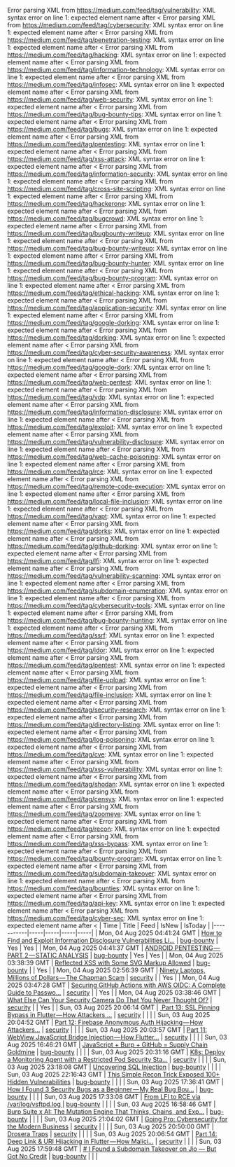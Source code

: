 Error parsing XML from https://medium.com/feed/tag/vulnerability: XML syntax error on line 1: expected element name after <
Error parsing XML from https://medium.com/feed/tag/cybersecurity: XML syntax error on line 1: expected element name after <
Error parsing XML from https://medium.com/feed/tag/penetration-testing: XML syntax error on line 1: expected element name after <
Error parsing XML from https://medium.com/feed/tag/hacking: XML syntax error on line 1: expected element name after <
Error parsing XML from https://medium.com/feed/tag/information-technology: XML syntax error on line 1: expected element name after <
Error parsing XML from https://medium.com/feed/tag/infosec: XML syntax error on line 1: expected element name after <
Error parsing XML from https://medium.com/feed/tag/web-security: XML syntax error on line 1: expected element name after <
Error parsing XML from https://medium.com/feed/tag/bug-bounty-tips: XML syntax error on line 1: expected element name after <
Error parsing XML from https://medium.com/feed/tag/bugs: XML syntax error on line 1: expected element name after <
Error parsing XML from https://medium.com/feed/tag/pentesting: XML syntax error on line 1: expected element name after <
Error parsing XML from https://medium.com/feed/tag/xss-attack: XML syntax error on line 1: expected element name after <
Error parsing XML from https://medium.com/feed/tag/information-security: XML syntax error on line 1: expected element name after <
Error parsing XML from https://medium.com/feed/tag/cross-site-scripting: XML syntax error on line 1: expected element name after <
Error parsing XML from https://medium.com/feed/tag/hackerone: XML syntax error on line 1: expected element name after <
Error parsing XML from https://medium.com/feed/tag/bugcrowd: XML syntax error on line 1: expected element name after <
Error parsing XML from https://medium.com/feed/tag/bugbounty-writeup: XML syntax error on line 1: expected element name after <
Error parsing XML from https://medium.com/feed/tag/bug-bounty-writeup: XML syntax error on line 1: expected element name after <
Error parsing XML from https://medium.com/feed/tag/bug-bounty-hunter: XML syntax error on line 1: expected element name after <
Error parsing XML from https://medium.com/feed/tag/bug-bounty-program: XML syntax error on line 1: expected element name after <
Error parsing XML from https://medium.com/feed/tag/ethical-hacking: XML syntax error on line 1: expected element name after <
Error parsing XML from https://medium.com/feed/tag/application-security: XML syntax error on line 1: expected element name after <
Error parsing XML from https://medium.com/feed/tag/google-dorking: XML syntax error on line 1: expected element name after <
Error parsing XML from https://medium.com/feed/tag/dorking: XML syntax error on line 1: expected element name after <
Error parsing XML from https://medium.com/feed/tag/cyber-security-awareness: XML syntax error on line 1: expected element name after <
Error parsing XML from https://medium.com/feed/tag/google-dork: XML syntax error on line 1: expected element name after <
Error parsing XML from https://medium.com/feed/tag/web-pentest: XML syntax error on line 1: expected element name after <
Error parsing XML from https://medium.com/feed/tag/vdp: XML syntax error on line 1: expected element name after <
Error parsing XML from https://medium.com/feed/tag/information-disclosure: XML syntax error on line 1: expected element name after <
Error parsing XML from https://medium.com/feed/tag/exploit: XML syntax error on line 1: expected element name after <
Error parsing XML from https://medium.com/feed/tag/vulnerability-disclosure: XML syntax error on line 1: expected element name after <
Error parsing XML from https://medium.com/feed/tag/web-cache-poisoning: XML syntax error on line 1: expected element name after <
Error parsing XML from https://medium.com/feed/tag/rce: XML syntax error on line 1: expected element name after <
Error parsing XML from https://medium.com/feed/tag/remote-code-execution: XML syntax error on line 1: expected element name after <
Error parsing XML from https://medium.com/feed/tag/local-file-inclusion: XML syntax error on line 1: expected element name after <
Error parsing XML from https://medium.com/feed/tag/vapt: XML syntax error on line 1: expected element name after <
Error parsing XML from https://medium.com/feed/tag/dorks: XML syntax error on line 1: expected element name after <
Error parsing XML from https://medium.com/feed/tag/github-dorking: XML syntax error on line 1: expected element name after <
Error parsing XML from https://medium.com/feed/tag/lfi: XML syntax error on line 1: expected element name after <
Error parsing XML from https://medium.com/feed/tag/vulnerability-scanning: XML syntax error on line 1: expected element name after <
Error parsing XML from https://medium.com/feed/tag/subdomain-enumeration: XML syntax error on line 1: expected element name after <
Error parsing XML from https://medium.com/feed/tag/cybersecurity-tools: XML syntax error on line 1: expected element name after <
Error parsing XML from https://medium.com/feed/tag/bug-bounty-hunting: XML syntax error on line 1: expected element name after <
Error parsing XML from https://medium.com/feed/tag/ssrf: XML syntax error on line 1: expected element name after <
Error parsing XML from https://medium.com/feed/tag/idor: XML syntax error on line 1: expected element name after <
Error parsing XML from https://medium.com/feed/tag/pentest: XML syntax error on line 1: expected element name after <
Error parsing XML from https://medium.com/feed/tag/file-upload: XML syntax error on line 1: expected element name after <
Error parsing XML from https://medium.com/feed/tag/file-inclusion: XML syntax error on line 1: expected element name after <
Error parsing XML from https://medium.com/feed/tag/security-research: XML syntax error on line 1: expected element name after <
Error parsing XML from https://medium.com/feed/tag/directory-listing: XML syntax error on line 1: expected element name after <
Error parsing XML from https://medium.com/feed/tag/log-poisoning: XML syntax error on line 1: expected element name after <
Error parsing XML from https://medium.com/feed/tag/cve: XML syntax error on line 1: expected element name after <
Error parsing XML from https://medium.com/feed/tag/xss-vulnerability: XML syntax error on line 1: expected element name after <
Error parsing XML from https://medium.com/feed/tag/shodan: XML syntax error on line 1: expected element name after <
Error parsing XML from https://medium.com/feed/tag/censys: XML syntax error on line 1: expected element name after <
Error parsing XML from https://medium.com/feed/tag/zoomeye: XML syntax error on line 1: expected element name after <
Error parsing XML from https://medium.com/feed/tag/recon: XML syntax error on line 1: expected element name after <
Error parsing XML from https://medium.com/feed/tag/xss-bypass: XML syntax error on line 1: expected element name after <
Error parsing XML from https://medium.com/feed/tag/bounty-program: XML syntax error on line 1: expected element name after <
Error parsing XML from https://medium.com/feed/tag/subdomain-takeover: XML syntax error on line 1: expected element name after <
Error parsing XML from https://medium.com/feed/tag/bounties: XML syntax error on line 1: expected element name after <
Error parsing XML from https://medium.com/feed/tag/api-key: XML syntax error on line 1: expected element name after <
Error parsing XML from https://medium.com/feed/tag/cyber-sec: XML syntax error on line 1: expected element name after <
| Time | Title | Feed | IsNew | IsToday |
|-----------|-----|-----|-----|-----|
| Mon, 04 Aug 2025 04:41:24 GMT | [How to Find and Exploit Information Disclosure Vulnerabilities Li...](https://freedium.cfd/https://medium.com/p/a9386ef01000) | [bug-bounty](https://medium.com/feed/tag/bug-bounty) | Yes | Yes |
| Mon, 04 Aug 2025 04:41:37 GMT | [ANDROID PENTESTING — PART 2 — STATIC ANALYSIS](https://freedium.cfd/https://medium.com/p/307844a36b50) | [bug-bounty](https://medium.com/feed/tag/bug-bounty) | Yes | Yes |
| Mon, 04 Aug 2025 03:38:39 GMT | [Reflected XSS with Some SVG Markup Allowed](https://freedium.cfd/https://medium.com/p/65e24224d819) | [bug-bounty](https://medium.com/feed/tag/bug-bounty) |  | Yes |
| Mon, 04 Aug 2025 02:56:39 GMT | [Ninety Laptops, Millions of Dollars — The Chapman Scam](https://freedium.cfd/https://medium.com/p/475886d927a7) | [security](https://medium.com/feed/tag/security) |  | Yes |
| Mon, 04 Aug 2025 03:47:28 GMT | [Securing GitHub Actions with AWS OIDC: A Complete Guide to Passwo...](https://freedium.cfd/https://medium.com/p/90d5293a18e8) | [security](https://medium.com/feed/tag/security) |  | Yes |
| Mon, 04 Aug 2025 03:38:46 GMT | [What Else Can Your Security Camera Do That You Never Thought Of?](https://freedium.cfd/https://medium.com/p/46df2756a89d) | [security](https://medium.com/feed/tag/security) |  | Yes |
| Sun, 03 Aug 2025 20:06:14 GMT | [️ Part 13: SSL Pinning Bypass in Flutter — How Attackers ...](https://freedium.cfd/https://medium.com/p/3074f6462b42) | [security](https://medium.com/feed/tag/security) |  |  |
| Sun, 03 Aug 2025 20:04:52 GMT | [ Part 12: Firebase Anonymous Auth Hijacking — How Attackers...](https://freedium.cfd/https://medium.com/p/68dd263b554e) | [security](https://medium.com/feed/tag/security) |  |  |
| Sun, 03 Aug 2025 20:03:57 GMT | [ Part 11: WebView JavaScript Bridge Injection — How Flutter...](https://freedium.cfd/https://medium.com/p/76a57e9e2f2f) | [security](https://medium.com/feed/tag/security) |  |  |
| Sun, 03 Aug 2025 16:46:21 GMT | [ JavaScript + Burp + GitHub = Supply Chain Goldmine](https://freedium.cfd/https://medium.com/p/81cbf39d575c) | [bug-bounty](https://medium.com/feed/tag/bug-bounty) |  |  |
| Sun, 03 Aug 2025 20:31:16 GMT | [K8s: Deploy a Monitoring Agent with a Restricted Pod Security Sta...](https://freedium.cfd/https://medium.com/p/8ecc4ef5165f) | [security](https://medium.com/feed/tag/security) |  |  |
| Sun, 03 Aug 2025 23:18:08 GMT | [Uncovering SQL Injection](https://freedium.cfd/https://medium.com/p/db784a309b48) | [bug-bounty](https://medium.com/feed/tag/bug-bounty) |  |  |
| Sun, 03 Aug 2025 22:16:43 GMT | [This Simple Recon Trick Exposed 100+ Hidden Vulnerabilities](https://freedium.cfd/https://medium.com/p/570f75a59df7) | [bug-bounty](https://medium.com/feed/tag/bug-bounty) |  |  |
| Sun, 03 Aug 2025 17:36:41 GMT | [How I Found 3 Security Bugs as a Beginner — My Real Bug Bou...](https://freedium.cfd/https://medium.com/p/16332b8a62a8) | [bug-bounty](https://medium.com/feed/tag/bug-bounty) |  |  |
| Sun, 03 Aug 2025 17:33:08 GMT | [ From LFI to RCE via /var/log/vsftpd.log ](https://freedium.cfd/https://medium.com/p/32a9b6ecf3ea) | [bug-bounty](https://medium.com/feed/tag/bug-bounty) |  |  |
| Sun, 03 Aug 2025 16:58:46 GMT | [Burp Suite x AI: The Mutation Engine That Thinks, Chains, and Exp...](https://freedium.cfd/https://medium.com/p/bf250df0ba0c) | [bug-bounty](https://medium.com/feed/tag/bug-bounty) |  |  |
| Sun, 03 Aug 2025 21:04:02 GMT | [Going Pro: Cybersecurity for the Modern Business](https://freedium.cfd/https://medium.com/p/16f899fad293) | [security](https://medium.com/feed/tag/security) |  |  |
| Sun, 03 Aug 2025 20:50:00 GMT | [Drosera Traps](https://freedium.cfd/https://medium.com/p/76bae1378a46) | [security](https://medium.com/feed/tag/security) |  |  |
| Sun, 03 Aug 2025 20:06:54 GMT | [ Part 14: Deep Link & URI Hijacking in Flutter — How Malici...](https://freedium.cfd/https://medium.com/p/cf8e7f90273e) | [security](https://medium.com/feed/tag/security) |  |  |
| Sun, 03 Aug 2025 17:59:48 GMT | [# I Found a Subdomain Takeover on Jio — But Got No Credit](https://freedium.cfd/https://medium.com/p/c46222f8bf0a) | [bug-bounty](https://medium.com/feed/tag/bug-bounty) |  |  |
